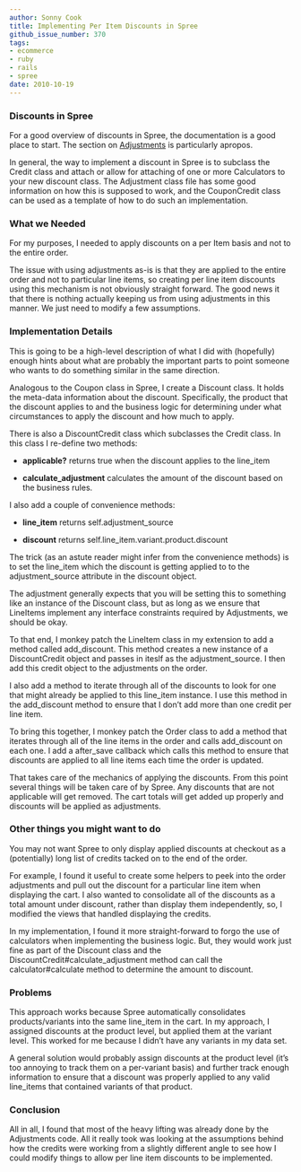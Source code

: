 ```yaml
---
author: Sonny Cook
title: Implementing Per Item Discounts in Spree
github_issue_number: 370
tags:
- ecommerce
- ruby
- rails
- spree
date: 2010-10-19
---
```




### Discounts in Spree

For a good overview of discounts in Spree, the documentation is a good place to start. The section on [Adjustments](https://guides.spreecommerce.org/developer/promotions.html) is particularly apropos.

In general, the way to implement a discount in Spree is to subclass the Credit class and attach or allow for attaching of one or more Calculators to your new discount class. The Adjustment class file has some good information on how this is supposed to work, and the CouponCredit class can be used as a template of how to do such an implementation.

### What we Needed

For my purposes, I needed to apply discounts on a per Item basis and not to the entire order.

The issue with using adjustments as-is is that they are applied to the entire order and not to particular line items, so creating per line item discounts using this mechanism is not obviously straight forward. The good news it that there is nothing actually keeping us from using adjustments in this manner. We just need to modify a few assumptions.

### Implementation Details

This is going to be a high-level description of what I did with (hopefully) enough hints about what are probably the important parts to point someone who wants to do something similar in the same direction.

Analogous to the Coupon class in Spree, I create a Discount class. It holds the meta-data information about the discount. Specifically, the product that the discount applies to and the business logic for determining under what circumstances to apply the discount and how much to apply.

There is also a DiscountCredit class which subclasses the Credit class. In this class I re-define two methods:

- **applicable?** returns true when the discount applies to the line_item

- **calculate_adjustment** calculates the amount of the discount based on the business rules.

I also add a couple of convenience methods:

- **line_item** returns self.adjustment_source

- **discount** returns self.line_item.variant.product.discount

The trick (as an astute reader might infer from the convenience methods) is to set the line_item which the discount is getting applied to to the adjustment_source attribute in the discount object.

The adjustment generally expects that you will be setting this to something like an instance of the Discount class, but as long as we ensure that LineItems implement any interface constraints required by Adjustments, we should be okay.

To that end, I monkey patch the LineItem class in my extension to add a method called add_discount. This method creates a new instance of a DiscountCredit object and passes in iteslf as the adjustment_source. I then add this credit object to the adjustments on the order.

I also add a method to iterate through all of the discounts to look for one that might already be applied to this line_item instance. I use this method in the add_discount method to ensure that I don’t add more than one credit per line item.

To bring this together, I monkey patch the Order class to add a method that iterates through all of the line items in the order and calls add_discount on each one. I add a after_save callback which calls this method to ensure that discounts are applied to all line items
each time the order is updated.

That takes care of the mechanics of applying the discounts. From this point several things will be taken care of by Spree. Any discounts that are not applicable will get removed. The cart totals will get added up properly and discounts will be applied as adjustments.

### Other things you might want to do

You may not want Spree to only display applied discounts at checkout as a (potentially) long list of credits tacked on to the end of the order. 

For example, I found it useful to create some helpers to peek into the order adjustments and pull out the discount for a particular line item when displaying the cart. I also wanted to consolidate all of the discounts as a total amount under discount, rather than display them independently, so, I modified the views that handled displaying the credits.

In my implementation, I found it more straight-forward to forgo the use of calculators when implementing the business logic. But, they would work just fine as part of the Discount class and the DiscountCredit#calculate_adjustment method can call the calculator#calculate method to determine the amount to discount.

### Problems

This approach works because Spree automatically consolidates products/variants into the same line_item in the cart. In my approach, I assigned discounts at the product level, but applied them at the variant level. This worked for me because I didn’t have any variants in my data set.

A general solution would probably assign discounts at the product level (it’s too annoying to track them on a per-variant basis) and further track enough information to ensure that a discount was properly applied to any valid line_items that contained variants of that product.

### Conclusion

All in all, I found that most of the heavy lifting was already done by the Adjustments code. All it really took was looking at the assumptions behind how the credits were working from a slightly different angle to see how I could modify things to allow per line item discounts to be implemented.


